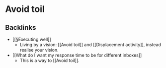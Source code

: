 # Avoid toil

## Backlinks
* [[§Executing well]]
	* Living by a vision: [[Avoid toil]] and [[Displacement activity]], instead realise your vision.
* [[What do I want my response time to be for different inboxes]]
	* This is a way to [[Avoid toil]].

<!-- #.inbox -->

<!-- {BearID:A56F348E-6311-4F7B-8054-ED517E7BC5A7-4889-0001395F509EBD8E} -->
